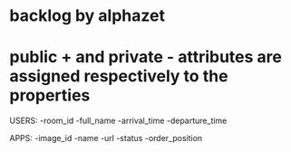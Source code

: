 # backlog by alphazet
# public + and private - attributes are assigned respectively to the properties

USERS:
    -room_id
    -full_name
    -arrival_time
    -departure_time
    
APPS:
    -image_id
    -name
    -url
    -status
    -order_position
